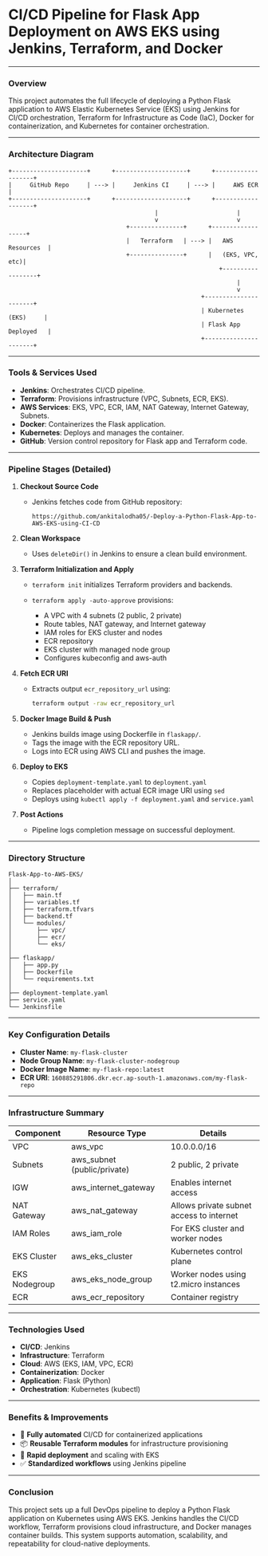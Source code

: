 # CI/CD Pipeline for Flask App Deployment on AWS EKS using Jenkins, Terraform, and Docker

---

### **Overview**

This project automates the full lifecycle of deploying a Python Flask application to AWS Elastic Kubernetes Service (EKS) using Jenkins for CI/CD orchestration, Terraform for Infrastructure as Code (IaC), Docker for containerization, and Kubernetes for container orchestration.

---

### **Architecture Diagram**

```plaintext
+---------------------+      +--------------------+      +-------------------+
|     GitHub Repo     | ---> |     Jenkins CI     | ---> |     AWS ECR       |
+---------------------+      +--------------------+      +-------------------+
                                         |                      |
                                         v                      v
                                 +---------------+      +------------------+
                                 |   Terraform   | ---> |   AWS Resources  |
                                 +---------------+      |   (EKS, VPC, etc)|
                                                           +------------------+
                                                                |
                                                                v
                                                      +----------------------+
                                                      | Kubernetes (EKS)     |
                                                      | Flask App Deployed   |
                                                      +----------------------+
```

---

### **Tools & Services Used**

* **Jenkins**: Orchestrates CI/CD pipeline.
* **Terraform**: Provisions infrastructure (VPC, Subnets, ECR, EKS).
* **AWS Services**: EKS, VPC, ECR, IAM, NAT Gateway, Internet Gateway, Subnets.
* **Docker**: Containerizes the Flask application.
* **Kubernetes**: Deploys and manages the container.
* **GitHub**: Version control repository for Flask app and Terraform code.

---

### **Pipeline Stages (Detailed)**

1. **Checkout Source Code**

   * Jenkins fetches code from GitHub repository:

     ```
     https://github.com/ankitalodha05/-Deploy-a-Python-Flask-App-to-AWS-EKS-using-CI-CD
     ```

2. **Clean Workspace**

   * Uses `deleteDir()` in Jenkins to ensure a clean build environment.

3. **Terraform Initialization and Apply**

   * `terraform init` initializes Terraform providers and backends.
   * `terraform apply -auto-approve` provisions:

     * A VPC with 4 subnets (2 public, 2 private)
     * Route tables, NAT gateway, and Internet gateway
     * IAM roles for EKS cluster and nodes
     * ECR repository
     * EKS cluster with managed node group
     * Configures kubeconfig and aws-auth

4. **Fetch ECR URI**

   * Extracts output `ecr_repository_url` using:

     ```bash
     terraform output -raw ecr_repository_url
     ```

5. **Docker Image Build & Push**

   * Jenkins builds image using Dockerfile in `flaskapp/`.
   * Tags the image with the ECR repository URL.
   * Logs into ECR using AWS CLI and pushes the image.

6. **Deploy to EKS**

   * Copies `deployment-template.yaml` to `deployment.yaml`
   * Replaces placeholder with actual ECR image URI using `sed`
   * Deploys using `kubectl apply -f deployment.yaml` and `service.yaml`

7. **Post Actions**

   * Pipeline logs completion message on successful deployment.

---

### **Directory Structure**

```plaintext
Flask-App-to-AWS-EKS/
│
├── terraform/
│   ├── main.tf
│   ├── variables.tf
│   ├── terraform.tfvars
│   ├── backend.tf
│   └── modules/
│       ├── vpc/
│       ├── ecr/
│       └── eks/
│
├── flaskapp/
│   ├── app.py
│   ├── Dockerfile
│   └── requirements.txt
│
├── deployment-template.yaml
├── service.yaml
└── Jenkinsfile
```

---

### **Key Configuration Details**

* **Cluster Name**: `my-flask-cluster`
* **Node Group Name**: `my-flask-cluster-nodegroup`
* **Docker Image Name**: `my-flask-repo:latest`
* **ECR URI**: `160885291806.dkr.ecr.ap-south-1.amazonaws.com/my-flask-repo`

---

### **Infrastructure Summary**

| Component     | Resource Type                | Details                                  |
| ------------- | ---------------------------- | ---------------------------------------- |
| VPC           | aws\_vpc                     | 10.0.0.0/16                              |
| Subnets       | aws\_subnet (public/private) | 2 public, 2 private                      |
| IGW           | aws\_internet\_gateway       | Enables internet access                  |
| NAT Gateway   | aws\_nat\_gateway            | Allows private subnet access to internet |
| IAM Roles     | aws\_iam\_role               | For EKS cluster and worker nodes         |
| EKS Cluster   | aws\_eks\_cluster            | Kubernetes control plane                 |
| EKS Nodegroup | aws\_eks\_node\_group        | Worker nodes using t2.micro instances    |
| ECR           | aws\_ecr\_repository         | Container registry                       |

---

### **Technologies Used**

* **CI/CD**: Jenkins
* **Infrastructure**: Terraform
* **Cloud**: AWS (EKS, IAM, VPC, ECR)
* **Containerization**: Docker
* **Application**: Flask (Python)
* **Orchestration**: Kubernetes (kubectl)

---

### **Benefits & Improvements**

* 🔄 **Fully automated** CI/CD for containerized applications
* 📦 **Reusable Terraform modules** for infrastructure provisioning
* 🚀 **Rapid deployment** and scaling with EKS
* ✅ **Standardized workflows** using Jenkins pipeline

---

### **Conclusion**

This project sets up a full DevOps pipeline to deploy a Python Flask application on Kubernetes using AWS EKS. Jenkins handles the CI/CD workflow, Terraform provisions cloud infrastructure, and Docker manages container builds. This system supports automation, scalability, and repeatability for cloud-native deployments.

